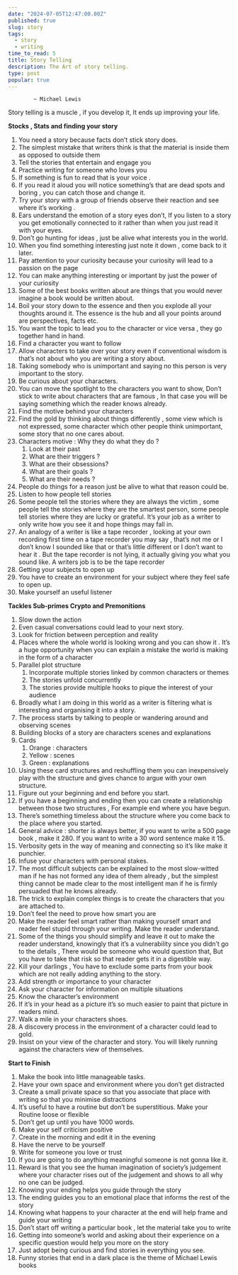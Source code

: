 ```yaml
---
date: "2024-07-05T12:47:00.00Z"
published: true
slug: story
tags:
  - story
  - writing
time_to_read: 5
title: Story Telling
description: The Art of story telling.
type: post
popular: true
---
```





            ~ Michael Lewis

  Story telling is a muscle , if you develop it,   It ends up improving your life.


**Stocks , Stats and finding your story**

1. You need a story because facts don’t stick story does.
2. The simplest mistake that writers think is that the material is inside them as opposed to outside them 
3. Tell the stories that entertain and engage you 
4. Practice writing for someone who loves you
5. If something is fun to read that is your voice .
6. If you read it aloud you will notice something’s that are dead spots and boring , you can catch those and change it.
7. Try your story with a group of friends observe their reaction and see where it’s working .
8. Ears understand the emotion of a story eyes don’t, If you listen to a story you get emotionally connected to it rather than when you just read it with your eyes.
9. Don’t go hunting for ideas , just be alive what interests you in the world.
10. When you find something interesting just note it down , come back to it later.
11. Pay attention to your curiosity because your curiosity will lead to a passion on the page
12. You can make anything interesting or important by just the power of your curiosity 
13. Some of the best books written about are things that you would never imagine a book would be written about.
14. Boil your story down to the essence and then you explode all your thoughts around it. The essence is the hub and all your points around are perspectives, facts etc.
15. You want the topic to lead you to the character or vice versa , they go together hand in hand.
16. Find a character you want to follow
17. Allow characters to take over your story even if conventional wisdom is that’s not about who you are writing a story about.
18. Taking somebody who is unimportant and saying no this person is very important to the story.
19. Be curious about your characters.
20. You can move the spotlight to the characters you want to show, Don’t stick to write about characters that are famous , In that case you will be saying something which the reader knows already.
21. Find the motive behind your characters 
22. Find the gold by thinking about things differently , some view which is not expressed, some character which other people think unimportant, some story that no one cares about.
23. Characters motive : Why they do what they do ?
    1. Look at their past
    2. What are their triggers ?
    3. What are their obsessions?
    4. What are their goals ?
    5. What are their needs ?
24. People do things for a reason just be alive to what that reason could be.
25. Listen to how people tell stories
26. Some people tell the stories where they are always the victim , some people tell the stories where they are the smartest person, some people tell stories where they are lucky or grateful. It’s your job as a writer to only write how you see it and hope things may fall in.
27. An analogy of a writer is like a tape recorder , looking at your own recording first time on a tape recorder you may say , that’s not me or I don’t know I sounded like that or that’s  little different or I don’t want to hear it . But the tape recorder is not lying, it actually giving you what you sound like. A writers job is to be the tape recorder 
28. Getting your subjects to open up
29. You have to create an environment for your subject where they feel safe to open up.
30. Make yourself an useful listener 

**Tackles Sub-primes Crypto and Premonitions**

1. Slow down the action 
2. Even casual conversations could lead to your next story.
3. Look for friction between perception and reality 
4. Places where the whole world is looking wrong and you can show it . It’s a huge opportunity when you can explain a mistake the world is making in the form of a character
5. Parallel plot structure
   1. Incorporate multiple stories linked by common characters or themes
   2. The stories unfold concurrently 
   3. The stories provide multiple hooks to pique the interest of your audience 
6. Broadly what I am doing in this world as a writer is filtering what is interesting and organising it into a story.
7. The process starts by talking to people or wandering around and observing scenes
8. Building blocks of a story are characters scenes and explanations 
9. Cards
   1. Orange : characters
   2. Yellow : scenes
   3. Green : explanations
10. Using these card structures and reshuffling them you can inexpensively play with the structure and gives chance to argue with your own structure.
11. Figure out your beginning and end before you start.
12. If you have a beginning and ending then you can create a relationship between those two structures , For example end where you have begun.
13. There’s something timeless about the structure where you come back to the place where you started.
14. General advice : shorter is always better, if you want to write a 500 page book , make it 280. If you want to write a 30 word sentence make it 15.
15. Verbosity gets in the way of meaning and connecting so it’s like make it punchier.
16. Infuse your characters with personal stakes.
17. The most difficult subjects can be explained to the most slow-witted man if he has not formed any idea of them already , but the simplest thing cannot be made clear to the most intelligent man if he is firmly persuaded that he knows already.
18. The trick to explain complex things is to create the characters that you are attached to.
19. Don’t feel the need to prove how smart you are 
20. Make the reader feel smart rather than making yourself smart and reader feel stupid through your writing. Make the reader understand.
21. Some of the things you should simplify and leave it out to make the reader understand, knowingly that it’s a vulnerability since you didn’t go to the details , There would be someone who would question that, But you have to take that risk so that reader gets it in a digestible way.
22. Kill your darlings , You have to exclude some parts from your book which are not really adding anything to the story.
23. Add strength or importance to your character 
24. Ask your character for information on multiple situations 
25. Know the character’s environment 
26. If it’s in your head as a picture it’s so much easier to paint that picture in readers mind.
27. Walk a mile in your characters shoes.
28. A discovery process in the environment of a character could lead to gold.
29. Insist on your view of the character and story. You will likely running against the characters view of themselves.

**Start to Finish**

1. Make the book into little manageable tasks.
2. Have your own space and environment where you don’t get distracted 
3. Create a small private space so that you associate that place with writing so that you minimise distractions 
4. It’s useful to have a routine but don’t be superstitious. Make your Routine loose or flexible
5. Don’t get up until you have 1000 words.
6. Make your self criticism positive 
7. Create in the morning and edit it in the evening 
8. Have the nerve to be yourself
9. Write for someone you love or trust
10. If you are going to do anything meaningful someone is not gonna like it.
11. Reward is that you see the human imagination of society’s judgement where your character rises out of the judgement and shows to all why no one can be judged.
12. Knowing your ending helps you guide through the story
13. The ending guides you to an emotional place that informs the rest of the story
14. Knowing what happens to your character at the end will help frame and guide your writing 
15. Don’t start off writing a particular book , let the material take you to write
16. Getting into someone’s world and asking about their experience on a specific question would help you more on the story
17. Just adopt being curious and find stories in everything you see.
18. Funny stories that end in a dark place is the theme of Michael Lewis books

